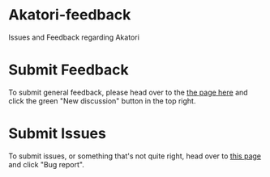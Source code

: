 # Akatori-feedback
Issues and Feedback regarding Akatori

# Submit Feedback
To submit general feedback, please head over to the [the page here](https://github.com/akatori-game/feedback/discussions) and click the green "New discussion" button in the top right.

# Submit Issues
To submit issues, or something that's not quite right, head over to [this page](https://github.com/akatori-game/feedback/issues/new/choose) and click "Bug report".
